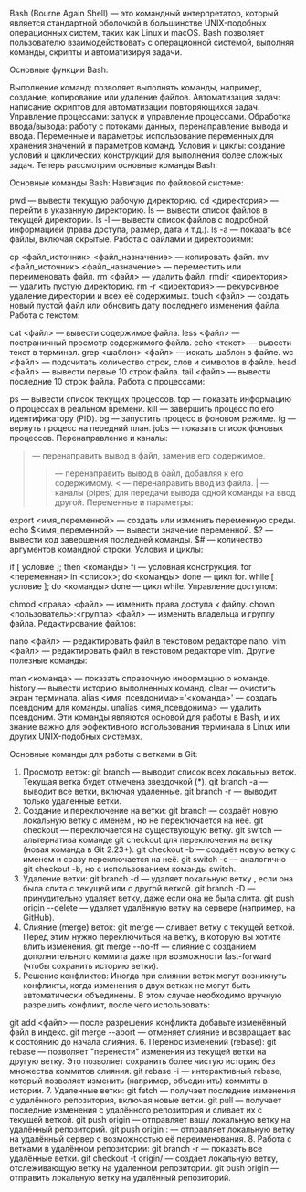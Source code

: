 
Bash (Bourne Again Shell) — это командный интерпретатор, который является стандартной оболочкой в большинстве UNIX-подобных операционных систем, таких как Linux и macOS. Bash позволяет пользователю взаимодействовать с операционной системой, выполняя команды, скрипты и автоматизируя задачи.

Основные функции Bash:

Выполнение команд: позволяет выполнять команды, например, создание, копирование или удаление файлов.
Автоматизация задач: написание скриптов для автоматизации повторяющихся задач.
Управление процессами: запуск и управление процессами.
Обработка ввода/вывода: работу с потоками данных, перенаправление вывода и ввода.
Переменные и параметры: использование переменных для хранения значений и параметров команд.
Условия и циклы: создание условий и циклических конструкций для выполнения более сложных задач.
Теперь рассмотрим основные команды Bash:

Основные команды Bash:
Навигация по файловой системе:

pwd — вывести текущую рабочую директорию.
cd <директория> — перейти в указанную директорию.
ls — вывести список файлов в текущей директории.
ls -l — вывести список файлов с подробной информацией (права доступа, размер, дата и т.д.).
ls -a — показать все файлы, включая скрытые.
Работа с файлами и директориями:

cp <файл_источник> <файл_назначение> — копировать файл.
mv <файл_источник> <файл_назначение> — переместить или переименовать файл.
rm <файл> — удалить файл.
rmdir <директория> — удалить пустую директорию.
rm -r <директория> — рекурсивное удаление директории и всех её содержимых.
touch <файл> — создать новый пустой файл или обновить дату последнего изменения файла.
Работа с текстом:

cat <файл> — вывести содержимое файла.
less <файл> — постраничный просмотр содержимого файла.
echo <текст> — вывести текст в терминал.
grep <шаблон> <файл> — искать шаблон в файле.
wc <файл> — подсчитать количество строк, слов и символов в файле.
head <файл> — вывести первые 10 строк файла.
tail <файл> — вывести последние 10 строк файла.
Работа с процессами:

ps — вывести список текущих процессов.
top — показать информацию о процессах в реальном времени.
kill <PID> — завершить процесс по его идентификатору (PID).
bg — запустить процесс в фоновом режиме.
fg — вернуть процесс на передний план.
jobs — показать список фоновых процессов.
Перенаправление и каналы:

> — перенаправить вывод в файл, заменив его содержимое.
>> — перенаправить вывод в файл, добавляя к его содержимому.
< — перенаправить ввод из файла.
| — каналы (pipes) для передачи вывода одной команды на ввод другой.
Переменные и параметры:

export <имя_переменной> — создать или изменить переменную среды.
echo $<имя_переменной> — вывести значение переменной.
$? — вывести код завершения последней команды.
$# — количество аргументов командной строки.
Условия и циклы:

if [ условие ]; then <команды> fi — условная конструкция.
for <переменная> in <список>; do <команды> done — цикл for.
while [ условие ]; do <команды> done — цикл while.
Управление доступом:

chmod <права> <файл> — изменить права доступа к файлу.
chown <пользователь>:<группа> <файл> — изменить владельца и группу файла.
Редактирование файлов:

nano <файл> — редактировать файл в текстовом редакторе nano.
vim <файл> — редактировать файл в текстовом редакторе vim.
Другие полезные команды:

man <команда> — показать справочную информацию о команде.
history — вывести историю выполненных команд.
clear — очистить экран терминала.
alias <имя_псевдонима>='<команда>' — создать псевдоним для команды.
unalias <имя_псевдонима> — удалить псевдоним.
Эти команды являются основой для работы в Bash, и их знание важно для эффективного использования терминала в Linux или других UNIX-подобных системах.


Основные команды для работы с ветками в Git:

1. Просмотр веток:
git branch — выводит список всех локальных веток. Текущая ветка будет отмечена звездочкой (*).
git branch -a — выводит все ветки, включая удаленные.
git branch -r — выводит только удаленные ветки.
2. Создание и переключение на ветки:
git branch <branch-name> — создаёт новую локальную ветку с именем <branch-name>, но не переключается на неё.
git checkout <branch-name> — переключается на существующую ветку.
git switch <branch-name> — альтернатива команде git checkout для переключения на ветку (новая команда в Git 2.23+).
git checkout -b <branch-name> — создаёт новую ветку с именем <branch-name> и сразу переключается на неё.
git switch -c <branch-name> — аналогично git checkout -b, но с использованием команды switch.
3. Удаление ветки:
git branch -d <branch-name> — удаляет локальную ветку <branch-name>, если она была слита с текущей или с другой веткой.
git branch -D <branch-name> — принудительно удаляет ветку, даже если она не была слита.
git push origin --delete <branch-name> — удаляет удалённую ветку на сервере (например, на GitHub).
4. Слияние (merge) веток:
git merge <branch-name> — сливает ветку <branch-name> с текущей веткой. Перед этим нужно переключиться на ветку, в которую вы хотите влить изменения.
git merge --no-ff <branch-name> — слияние с созданием дополнительного коммита даже при возможности fast-forward (чтобы сохранить историю ветки).
5. Решение конфликтов:
Иногда при слиянии веток могут возникнуть конфликты, когда изменения в двух ветках не могут быть автоматически объединены. В этом случае необходимо вручную разрешить конфликт, после чего использовать:

git add <файл> — после разрешения конфликта добавьте изменённый файл в индекс.
git merge --abort — отменяет слияние и возвращает вас к состоянию до начала слияния.
6. Перенос изменений (rebase):
git rebase <branch-name> — позволяет "перенести" изменения из текущей ветки на другую ветку. Это позволяет сохранить более чистую историю без множества коммитов слияния.
git rebase -i <commit-hash> — интерактивный rebase, который позволяет изменить (например, объединить) коммиты в истории.
7. Удаленные ветки:
git fetch — получает последние изменения с удалённого репозитория, включая новые ветки.
git pull — получает последние изменения с удалённого репозитория и сливает их с текущей веткой.
git push origin <branch-name> — отправляет вашу локальную ветку на удалённый репозиторий.
git push origin <branch-name>:<branch-name> — отправляет локальную ветку на удалённый сервер с возможностью её переименования.
8. Работа с ветками в удалённом репозитории:
git branch -r — показать все удалённые ветки.
git checkout -t origin/<branch-name> — создает локальную ветку, отслеживающую ветку на удаленном репозитории.
git push origin <branch-name> — отправить локальную ветку на удалённый репозиторий.
